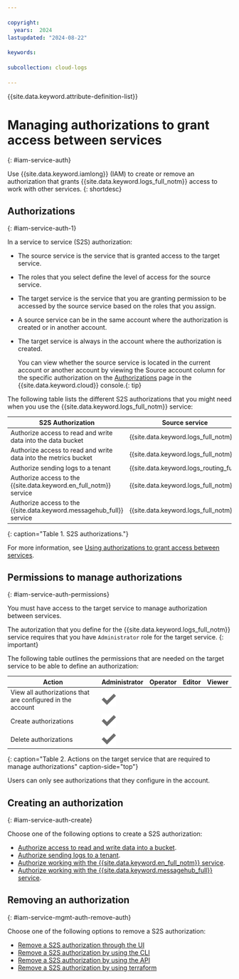 ```yaml
---

copyright:
  years:  2024
lastupdated: "2024-08-22"

keywords:

subcollection: cloud-logs

---
```


{{site.data.keyword.attribute-definition-list}}

# Managing authorizations to grant access between services
{: #iam-service-auth}

Use {{site.data.keyword.iamlong}} (IAM) to create or remove an authorization that grants {{site.data.keyword.logs_full_notm}} access to work with other services.
{: shortdesc}


## Authorizations
{: #iam-service-auth-1}

In a service to service (S2S) authorization:
- The source service is the service that is granted access to the target service.
- The roles that you select define the level of access for the source service.
- The target service is the service that you are granting permission to be accessed by the source service based on the roles that you assign.
- A source service can be in the same account where the authorization is created or in another account.
- The target service is always in the account where the authorization is created.

    You can view whether the source service is located in the current account or another account by viewing the Source account column for the specific authorization on the [Authorizations](/iam/authorizations) page in the {{site.data.keyword.cloud}} console.{: tip}

The following table lists the different S2S authorizations that you might need when you use the {{site.data.keyword.logs_full_notm}} service:

| S2S Authorization | Source service | Target service |
|-------------------|----------------|----------------|
| Authorize access to read and write data into the data bucket | {{site.data.keyword.logs_full_notm}} | {{site.data.keyword.cos_full_notm}} |
| Authorize access to read and write data into the metrics bucket | {{site.data.keyword.logs_full_notm}} | {{site.data.keyword.cos_full_notm}} |
| Authorize sending logs to a tenant | {{site.data.keyword.logs_routing_full}} | {{site.data.keyword.logs_full_notm}} |
| Authorize access to the {{site.data.keyword.en_full_notm}} service | {{site.data.keyword.logs_full_notm}} | {{site.data.keyword.en_full_notm}} |
| Authorize access to the {{site.data.keyword.messagehub_full}} service | {{site.data.keyword.logs_full_notm}} | {{site.data.keyword.messagehub_full}} |
{: caption="Table 1. S2S authorizations."}

For more information, see [Using authorizations to grant access between services](/docs/account?topic=account-serviceauth).



## Permissions to manage authorizations
{: #iam-service-auth-permissions}

You must have access to the target service to manage authorization between services.

The autorization that you define for the {{site.data.keyword.logs_full_notm}} service requires that you have `Administrator` role for the target service.
{: important}

The following table outlines the permissions that are needed on the target service to be able to define an authorization:

| Action              | Administrator | Operator | Editor | Viewer |
|---------------------|---------------|----------|--------|--------|
| View all authorizations that are configured in the account | ![Checkmark icon](/icons/checkmark-icon.svg "checkmark") | | | |
| Create authorizations | ![Checkmark icon](/icons/checkmark-icon.svg "checkmark") | | | |
| Delete authorizations | ![Checkmark icon](/icons/checkmark-icon.svg "checkmark") | | | |
{: caption="Table 2. Actions on the target service that are required to manage authorizations" caption-side="top"}

Users can only see authorizations that they configure in the account.

## Creating an authorization
{: #iam-service-auth-create}

Choose one of the following options to create a S2S authorization:

- [Authorize access to read and write data into a bucket](/docs/cloud-logs?topic=cloud-logs-iam-service-auth-cos).
- [Authorize sending logs to a tenant](/docs/cloud-logs?topic=cloud-logs-iam-service-auth-logs-routing).
- [Authorize working with the {{site.data.keyword.en_full_notm}} service](/docs/cloud-logs?topic=cloud-logs-iam-service-auth-en).
- [Authorize working with the {{site.data.keyword.messagehub_full}} service](/docs/cloud-logs?topic=cloud-logs-iam-service-auth-es).



## Removing an authorization
{: #iam-service-mgmt-auth-remove-auth}

Choose one of the following options to remove a S2S authorization:
- [Remove a S2S authorization through the UI](/docs/cloud-logs?topic=cloud-logs-iam-service-auth-remove-auth&interface=ui)
- [Remove a S2S authorization by using the CLI](/docs/cloud-logs?topic=cloud-logs-iam-service-auth-remove-auth&interface=cli)
- [Remove a S2S authorization by using the API](/docs/cloud-logs?topic=cloud-logs-iam-service-auth-remove-auth&interface=api)
- [Remove a S2S authorization by using terraform](/docs/cloud-logs?topic=cloud-logs-iam-service-auth-remove-auth&interface=terraform)
